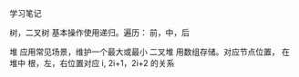 学习笔记

树，二叉树
  基本操作使用递归。遍历： 前，中，后

堆 应用常见场景，维护一个最大或最小
二叉堆 用数组存储。对应节点位置， 在堆中 根，左，右位置对应 i, 2i+1，2i+2 的关系
